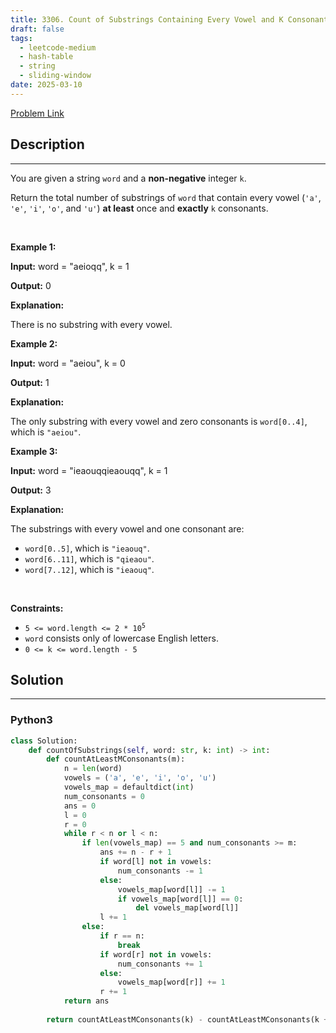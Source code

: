 ```yaml
---
title: 3306. Count of Substrings Containing Every Vowel and K Consonants II
draft: false
tags: 
  - leetcode-medium
  - hash-table
  - string
  - sliding-window
date: 2025-03-10
---
```


[Problem Link](https://leetcode.com/problems/count-of-substrings-containing-every-vowel-and-k-consonants-ii/)

## Description

---
<p>You are given a string <code>word</code> and a <strong>non-negative</strong> integer <code>k</code>.</p>

<p>Return the total number of <span data-keyword="substring-nonempty">substrings</span> of <code>word</code> that contain every vowel (<code>&#39;a&#39;</code>, <code>&#39;e&#39;</code>, <code>&#39;i&#39;</code>, <code>&#39;o&#39;</code>, and <code>&#39;u&#39;</code>) <strong>at least</strong> once and <strong>exactly</strong> <code>k</code> consonants.</p>

<p>&nbsp;</p>
<p><strong class="example">Example 1:</strong></p>

<div class="example-block">
<p><strong>Input:</strong> <span class="example-io">word = &quot;aeioqq&quot;, k = 1</span></p>

<p><strong>Output:</strong> <span class="example-io">0</span></p>

<p><strong>Explanation:</strong></p>

<p>There is no substring with every vowel.</p>
</div>

<p><strong class="example">Example 2:</strong></p>

<div class="example-block">
<p><strong>Input:</strong> <span class="example-io">word = &quot;aeiou&quot;, k = 0</span></p>

<p><strong>Output:</strong> <span class="example-io">1</span></p>

<p><strong>Explanation:</strong></p>

<p>The only substring with every vowel and zero consonants is <code>word[0..4]</code>, which is <code>&quot;aeiou&quot;</code>.</p>
</div>

<p><strong class="example">Example 3:</strong></p>

<div class="example-block">
<p><strong>Input:</strong> <span class="example-io">word = &quot;</span>ieaouqqieaouqq<span class="example-io">&quot;, k = 1</span></p>

<p><strong>Output:</strong> 3</p>

<p><strong>Explanation:</strong></p>

<p>The substrings with every vowel and one consonant are:</p>

<ul>
	<li><code>word[0..5]</code>, which is <code>&quot;ieaouq&quot;</code>.</li>
	<li><code>word[6..11]</code>, which is <code>&quot;qieaou&quot;</code>.</li>
	<li><code>word[7..12]</code>, which is <code>&quot;ieaouq&quot;</code>.</li>
</ul>
</div>

<p>&nbsp;</p>
<p><strong>Constraints:</strong></p>

<ul>
	<li><code>5 &lt;= word.length &lt;= 2 * 10<sup>5</sup></code></li>
	<li><code>word</code> consists only of lowercase English letters.</li>
	<li><code>0 &lt;= k &lt;= word.length - 5</code></li>
</ul>


## Solution

---
### Python3
``` py title='count-of-substrings-containing-every-vowel-and-k-consonants-ii'
class Solution:
    def countOfSubstrings(self, word: str, k: int) -> int:
        def countAtLeastMConsonants(m):
            n = len(word)
            vowels = ('a', 'e', 'i', 'o', 'u')
            vowels_map = defaultdict(int)
            num_consonants = 0
            ans = 0
            l = 0
            r = 0
            while r < n or l < n:
                if len(vowels_map) == 5 and num_consonants >= m:
                    ans += n - r + 1
                    if word[l] not in vowels:
                        num_consonants -= 1
                    else:
                        vowels_map[word[l]] -= 1
                        if vowels_map[word[l]] == 0:
                            del vowels_map[word[l]]
                    l += 1
                else:
                    if r == n:
                        break
                    if word[r] not in vowels:
                        num_consonants += 1
                    else:
                        vowels_map[word[r]] += 1
                    r += 1
            return ans
        
        return countAtLeastMConsonants(k) - countAtLeastMConsonants(k + 1)
       
        
```

